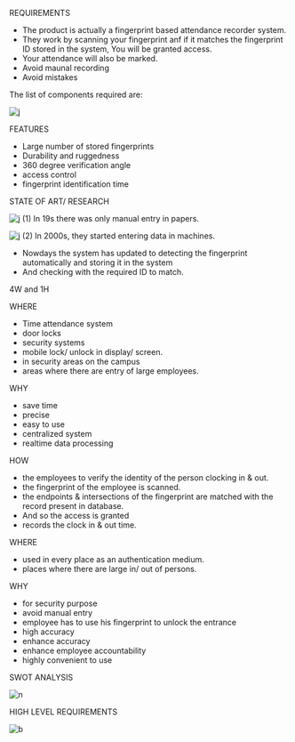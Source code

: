 REQUIREMENTS

  * The product is actually a fingerprint based attendance recorder system.
  * They work by scanning your fingerprint anf if it matches the fingerprint ID stored in the system, You will be granted access.
  * Your attendance will also be marked.
  * Avoid maunal recording
  * Avoid mistakes

The list of components required are:

![j](https://user-images.githubusercontent.com/60978907/144191786-0429001b-0d72-4a86-a124-68505adfd5d8.jpg)

FEATURES
 
 * Large number of stored fingerprints
 * Durability and ruggedness
 * 360 degree verification angle
 * access control
 * fingerprint identification time
 
STATE OF ART/ RESEARCH
  
   ![j (1)](https://user-images.githubusercontent.com/60978907/144207060-60d17e4a-5be0-4840-9f11-12c4d2f3a9ab.jpg)     In 19s there was only manual entry in papers.
  
   ![j (2)](https://user-images.githubusercontent.com/60978907/144232464-015d50d3-363a-49c9-be08-55742029b6d5.jpg)     In 2000s, they started entering data in machines.
   
   * Nowdays the system has updated to detecting the fingerprint automatically and storing it in the system 
   * And checking with the required ID to match.
  
4W and 1H 

WHERE
  * Time attendance system
  * door locks
  * security systems
  * mobile lock/ unlock in display/ screen.
  * in security areas on the campus
  * areas where there are entry of large employees.
  
WHY
  * save time
  * precise
  * easy to use
  * centralized system
  * realtime data processing
  
HOW
  * the employees to verify the identity of the person clocking in & out.
  * the fingerprint of the employee is scanned.
  * the endpoints & intersections of the fingerprint are matched with the record present in database.
  * And so the access is granted
  * records the clock in & out time.
  
WHERE
  * used in every place as an authentication medium.
  * places where there are large in/ out of persons.
  
WHY
  * for security purpose
  * avoid manual entry
  * employee has to use his fingerprint to unlock the entrance
  * high accuracy
  * enhance accuracy
  * enhance employee accountability
  * highly convenient to use
 
SWOT ANALYSIS

![n](https://user-images.githubusercontent.com/60978907/144264150-85d802df-bbaf-47df-84bc-91beb2106565.jpg)

HIGH LEVEL REQUIREMENTS

![b](https://user-images.githubusercontent.com/60978907/144268520-8baebaa1-e3cc-4a1f-b1aa-22041474d5f3.jpg)

